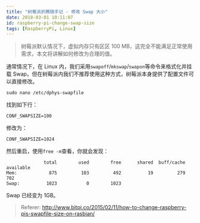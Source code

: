 ```yaml
---
title: "树莓派折腾随手记 - 修改 Swap 大小"
date: 2018-03-01 10:11:07
id: raspberry-pi-change-swap-size
tags: [RaspberryPi, Linux]
---
```


> 树莓派默认情况下，虚拟内存只有区区 100 MB，这完全不能满足正常使用需求，本文将讲解如何修改为合理的值。

通常情况下，在 Linux 内，我们采用`swapoff`/`mkswap`/`swapon`等命令来格式化并挂载 Swap，但在树莓派内我们不推荐使用这种方式，树莓派本身提供了配置文件可以直接修改。

`sudo nano /etc/dphys-swapfile`

找到如下行：

`CONF_SWAPSIZE=100`

修改为：

`CONF_SWAPSIZE=1024`

然后重启，使用`free -m`查看，你就会发现：

```
              total        used        free      shared  buff/cache   available
Mem:            875         103         492          19         279         702
Swap:          1023           0        1023
```

Swap 已经变为 1GB。

> Referer: http://www.bitpi.co/2015/02/11/how-to-change-raspberry-pis-swapfile-size-on-rasbian/
